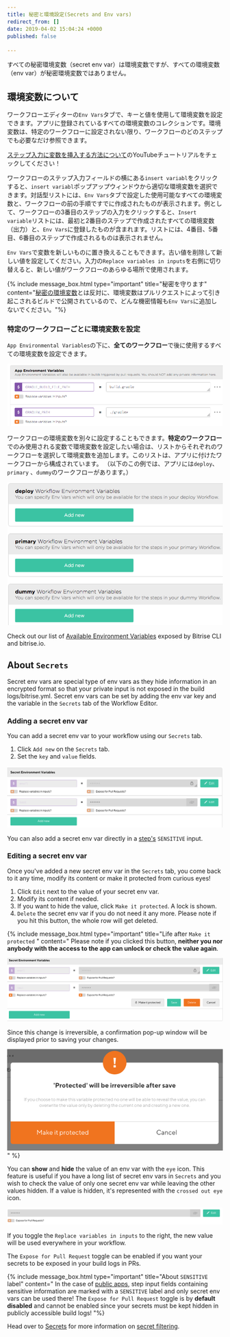 ```yaml
---
title: 秘密と環境設定(Secrets and Env vars)
redirect_from: []
date: 2019-04-02 15:04:24 +0000
published: false

---
```

すべての秘密環境変数（secret env var）は環境変数ですが、すべての環境変数（env var）が秘密環境変数ではありません。

## 環境変数について

ワークフローエディターの`Env Vars`タブで、キーと値を使用して環境変数を設定できます。アプリに登録されているすべての環境変数のコレクションです。環境変数は、特定のワークフローに設定されない限り、ワークフローのどのステップでも必要なだけ参照できます。

[ステップ入力に変数を挿入する方法について](https://youtu.be/atuP_1KN41Q)のYouTubeチュートリアルをチェックしてください！

ワークフローのステップ入力フィールドの横にある`insert variabl`をクリックすると、`insert variabl`ポップアップウィンドウから適切な環境変数を選択できます。対話型リストには、`Env Vars`タブで設定した使用可能なすべての環境変数と、ワークフローの前の手順ですでに作成されたものが表示されます。例として、ワークフローの3番目のステップの入力をクリックすると、`Insert variable`リストには、最初と2番目のステップで作成されたすべての環境変数（出力）と、`Env Vars`に登録したものが含まれます。リストには、4番目、5番目、6番目のステップで作成されるものは表示されません。 

 `Env Vars`で変数を新しいものに置き換えることもできます。古い値を削除して新しい値を設定してください。入力の`Replace variables in inputs`を右側に切り替えると、新しい値がワークフローのあらゆる場所で使用されます。

{% include message_box.html type="important" title="秘密を守ります" content="[秘密の環境変数](#about-secrets/)とは反対に、環境変数はプルリクエストによって引き起こされるビルドで公開されているので、どんな機密情報も`Env Vars`に追加しないでください。"%}

### 特定のワークフローごとに環境変数を設定

`App Environmental Variables`の下に、**全てのワークフロー**で後に使用するすべての環境変数を設定できます。

![Screenshot](/img/builds/app-env-var.png)

ワークフローの環境変数を別々に設定することもできます。**特定のワークフロー**でのみ使用される変数で環境変数を設定したい場合は、リストからそれぞれのワークフローを選択して環境変数を追加します。このリストは、アプリに付けたワークフローから構成されています。 （以下のこの例では、アプリには`deploy`、 `primary` 、`dummy`のワークフローがあります。）

![Screenshot](/img/builds/workflow-env-var.png)

Check out our list of [Available Environment Variables](/builds/available-environment-variables/) exposed by Bitrise CLI and bitrise.io.

## About `Secrets`

Secret env vars are special type of env vars as they hide information in an encrypted format so that your private input is not exposed in the build logs/bitrise.yml. Secret env vars can be set by adding the env var key and the variable in the `Secrets` tab of the Workflow Editor.

### Adding a secret env var

You can add a secret env var to your workflow using our `Secrets` tab.

1. Click `Add new` on the `Secrets` tab.
2. Set the `key` and `value` fields.

![](/img/locked-secret.png)

You can also add a secret env var directly in a [step's](/builds/sensitive-input-field/#set-a-sensitive-input-in-a-step/) `SENSITIVE` input.

### Editing a secret env var

Once you've added a new secret env var in the `Secrets` tab, you come back to it any time, modify its content or make it protected from curious eyes!

1. Click `Edit` next to the value of  your secret env var.
2. Modify its content if needed.
3. If you want to hide the value, click `Make it protected`. A lock is shown.
4. `Delete` the secret env var if you do not need it any more. Please note if you hit this button, the whole row will get deleted.

{% include message_box.html type="important" title="Life after `Make it protected` " content=" Please note if you clicked this button, **neither you nor anybody with the access to the app can unlock or check the value again**.

![](/img/make-it-protected2.png)

Since this change is irreversible, a confirmation pop-up window will be displayed prior to saving your changes.

![](/img/make-it-protected.png)" %}

You can **show** and **hide** the value of an env var with the `eye` icon. This feature is useful if you have a long list of secret env vars in `Secrets` and you wish to check the value of only one secret env var while leaving the other values hidden. If a value is hidden, it's represented with the `crossed out eye` icon.

![](/img/hidden-value-1.png)

If you toggle the `Replace variables in inputs` to the right, the new value will be used everywhere in your workflow.

The `Expose for Pull Request` toggle can be enabled if you want your secrets to be exposed in your build logs in PRs.

{% include message_box.html type="important" title="About `SENSITIVE` label" content=" In the case of [public apps](/adding-a-new-app/public-apps/), step input fields containing sensitive information are marked with a `SENSITIVE` label and only secret env vars can be used there! The `Expose for Pull Request` toggle is by **default disabled** and cannot be enabled since your secrets must be kept hidden in publicly accessible build logs! "%}

Head over to [Secrets](/bitrise-cli/secrets/) for more information on [secret filtering](/bitrise-cli/secrets/#secret-filtering-with-bitrise-cli/).